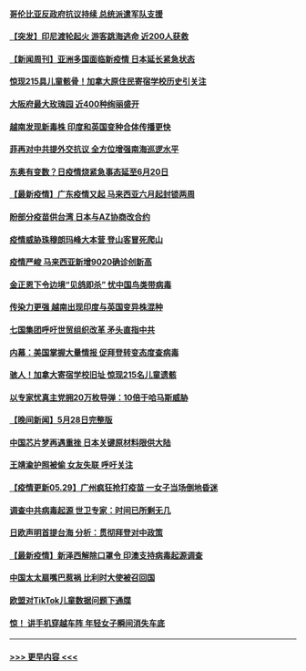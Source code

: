 #### [哥伦比亚反政府抗议持续 总统派遣军队支援](../pages/prog202/a103130760.md?t=05300602) 
#### [【突发】印尼渡轮起火 游客跳海逃命 近200人获救](../pages/prog202/a103130785.md?t=05300602) 
#### [【新闻周刊】亚洲多国面临新疫情 日本延长紧急状态](../pages/prog202/a103130775.md?t=05300602) 
#### [惊现215具儿童骸骨！加拿大原住民寄宿学校历史引关注](../pages/prog202/a103130763.md?t=05300602) 
#### [大阪府最大玫瑰园 近400种绚丽盛开](../pages/prog202/a103130698.md?t=05300602) 
#### [越南发现新毒株 印度和英国变种合体传播更快](../pages/prog202/a103130680.md?t=05300602) 
#### [菲再对中共提外交抗议 全方位增强南海巡逻水平](../pages/prog202/a103130540.md?t=05300602) 
#### [东奥有变数？日疫情烧紧急事态延至6月20日](../pages/prog202/a103130624.md?t=05300602) 
#### [【最新疫情】广东疫情又起 马来西亚六月起封锁两周](../pages/prog202/a103130617.md?t=05300602) 
#### [盼部分疫苗供台湾 日本与AZ协商改合约](../pages/prog202/a103130590.md?t=05300602) 
#### [疫情威胁珠穆朗玛峰大本营 登山客冒死爬山](../pages/prog202/a103130512.md?t=05300602) 
#### [疫情严峻 马来西亚新增9020确诊创新高](../pages/prog202/a103130483.md?t=05300602) 
#### [金正恩下令边境“见鸽即杀” 忧中国鸟类带病毒](../pages/prog202/a103130484.md?t=05300602) 
#### [传染力更强 越南出现印度与英国变异株混种](../pages/prog202/a103130472.md?t=05300602) 
#### [七国集团呼吁世贸组织改革 矛头直指中共](../pages/prog202/a103130450.md?t=05300602) 
#### [内幕：美国掌握大量情报 促拜登转变态度查病毒](../pages/prog202/a103130352.md?t=05300602) 
#### [骇人！加拿大寄宿学校旧址 惊现215名儿童遗骸](../pages/prog202/a103130316.md?t=05300602) 
#### [以专家忧真主党拥20万枚导弹：10倍于哈马斯威胁](../pages/prog202/a103129806.md?t=05300602) 
#### [【晚间新闻】5月28日完整版](../pages/prog202/a103130279.md?t=05300602) 
#### [中国芯片梦再遇重挫 日本关键原材料限供大陆](../pages/prog202/a103130154.md?t=05300602) 
#### [王靖渝护照被偷 女友失联 呼吁关注](../pages/prog202/a103129933.md?t=05300602) 
#### [【疫情更新05.29】广州疯狂抢打疫苗 一女子当场倒地昏迷](../pages/prog202/a103114528.md?t=05300602) 
#### [调查中共病毒起源 世卫专家：时间已所剩无几](../pages/prog202/a103130136.md?t=05300602) 
#### [日欧声明首提台海 分析：贯彻拜登对中政策](../pages/prog202/a103129916.md?t=05300602) 
#### [【最新疫情】新泽西解除口罩令 印澳支持病毒起源调查](../pages/prog202/a103129913.md?t=05300602) 
#### [中国太太扇嘴巴惹祸 比利时大使被召回国](../pages/prog202/a103130094.md?t=05300602) 
#### [欧盟对TikTok儿童数据问题下通牒](../pages/prog202/a103130031.md?t=05300602) 
#### [惊！ 讲手机穿越车阵 年轻女子瞬间消失车底](../pages/prog202/a103129634.md?t=05300602) 

----
#### [ >>> 更早内容 <<< ](../indexes/prog202-earlier.md)
